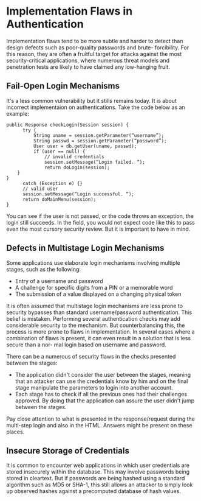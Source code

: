 # Implementation Flaws in Authentication

Implementation flaws tend to be more subtle and harder to detect than design defects such as poor-quality passwords and brute- forcibility. For this reason, they are often a fruitful target for attacks against the most security-critical applications, where numerous threat models and penetration tests are likely to have claimed any low-hanging fruit.

## **Fail-Open Login Mechanisms**
It's a less common vulnerability but it stills remains today. It is about incorrect implementaion on authentications. Take the code below as an example:

```
public Response checkLogin(Session session) {
      try {
          String uname = session.getParameter(“username”);
          String passwd = session.getParameter(“password”);
          User user = db.getUser(uname, passwd);
          if (user == null) {
              // invalid credentials
              session.setMessage(“Login failed. “);
              return doLogin(session);
	} 
}
      catch (Exception e) {}
      // valid user
      session.setMessage(“Login successful. “);
      return doMainMenu(session);
}
```

You can see if the user is not passed, or the code throws an exception, the login still succeeds. In the field, you would not expect code like this to pass even the most cursory security review. But it is important to have in mind.

## **Defects in Multistage Login Mechanisms**

Some applications use elaborate login mechanisms involving multiple stages, such as the following:

- Entry of a username and password
- A challenge for specific digits from a PIN or a memorable word
- The submission of a value displayed on a changing physical token

It is often assumed that multistage login mechanisms are less prone to security bypasses than standard username/password authentication. This belief is mistaken. Performing several authentication checks may add considerable security to the mechanism. But counterbalancing this, the process is more prone to flaws in implementation. In several cases where a combination of flaws is present, it can even result in a solution that is less secure than a nor- mal login based on username and password.

There can be a numerous of security flaws in the checks presented between the stages:

- The application didn't consider the user between the stages, meaning that an attacker can use the credentials know by him and on the final stage manipulate the parameters to login into another account.
- Each stage has to check if all the previous ones had their challenges approved. By doing that the application can assure the user didn't jump between the stages.

Pay close attention to what is presented in the response/request during the multi-step login and also in the HTML. Answers might be present on these places.

## **Insecure Storage of Credentials**
It is common to encounter web applications in which user credentials are stored insecurely within the database. This may involve passwords being stored in cleartext. But if passwords are being hashed using a standard algorithm such as MD5 or SHA-1, this still allows an attacker to simply look up observed hashes against a precomputed database of hash values.
